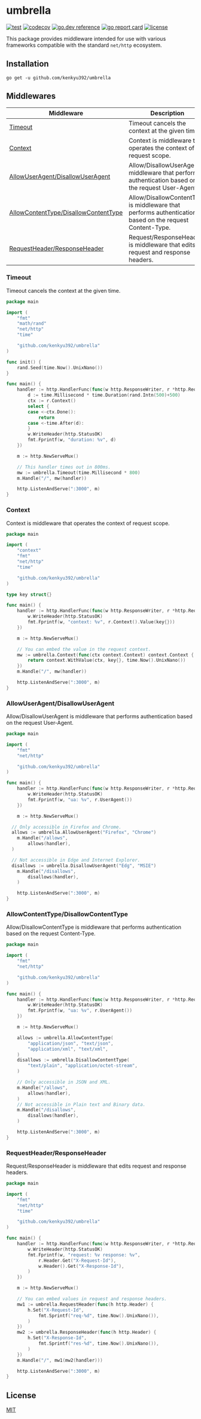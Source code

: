# umbrella

[![test](https://github.com/kenkyu392/umbrella/workflows/test/badge.svg)](https://github.com/kenkyu392/umbrella)
[![codecov](https://codecov.io/gh/kenkyu392/umbrella/branch/master/graph/badge.svg)](https://codecov.io/gh/kenkyu392/umbrella)
[![go.dev reference](https://img.shields.io/badge/go.dev-reference-00ADD8?logo=go)](https://pkg.go.dev/github.com/kenkyu392/umbrella)
[![go report card](https://goreportcard.com/badge/github.com/kenkyu392/umbrella)](https://goreportcard.com/report/github.com/kenkyu392/umbrella)
[![license](https://img.shields.io/github/license/kenkyu392/umbrella.svg)](LICENSE)

This package provides middleware intended for use with various frameworks compatible with the standard `net/http` ecosystem.

## Installation

```
go get -u github.com/kenkyu392/umbrella
```

## Middlewares

| Middleware                                                                   | Description                                                                                             |
| ---------------------------------------------------------------------------- | ------------------------------------------------------------------------------------------------------- |
| [Timeout](#timeout)                                                          | Timeout cancels the context at the given time.                                                          |
| [Context](#context)                                                          | Context is middleware that operates the context of request scope.                                       |
| [AllowUserAgent/DisallowUserAgent](#allowuseragentdisallowuseragent)         | Allow/DisallowUserAgent is middleware that performs authentication based on the request User-Agent.     |
| [AllowContentType/DisallowContentType](#allowcontenttypedisallowcontenttype) | Allow/DisallowContentType is middleware that performs authentication based on the request Content-Type. |
| [RequestHeader/ResponseHeader](#requestheaderresponseheader)                 | Request/ResponseHeader is middleware that edits request and response headers.                           |

### Timeout

Timeout cancels the context at the given time.

```go
package main

import (
	"fmt"
	"math/rand"
	"net/http"
	"time"

	"github.com/kenkyu392/umbrella"
)

func init() {
	rand.Seed(time.Now().UnixNano())
}

func main() {
	handler := http.HandlerFunc(func(w http.ResponseWriter, r *http.Request) {
		d := time.Millisecond * time.Duration(rand.Intn(500)+500)
		ctx := r.Context()
		select {
		case <-ctx.Done():
			return
		case <-time.After(d):
		}
		w.WriteHeader(http.StatusOK)
		fmt.Fprintf(w, "duration: %v", d)
	})

	m := http.NewServeMux()

	// This handler times out in 800ms.
	mw := umbrella.Timeout(time.Millisecond * 800)
	m.Handle("/", mw(handler))

	http.ListenAndServe(":3000", m)
}
```

### Context

Context is middleware that operates the context of request scope.

```go
package main

import (
	"context"
	"fmt"
	"net/http"
	"time"

	"github.com/kenkyu392/umbrella"
)

type key struct{}

func main() {
	handler := http.HandlerFunc(func(w http.ResponseWriter, r *http.Request) {
		w.WriteHeader(http.StatusOK)
		fmt.Fprintf(w, "context: %v", r.Context().Value(key{}))
	})

	m := http.NewServeMux()

	// You can embed the value in the request context.
	mw := umbrella.Context(func(ctx context.Context) context.Context {
		return context.WithValue(ctx, key{}, time.Now().UnixNano())
	})
	m.Handle("/", mw(handler))

	http.ListenAndServe(":3000", m)
}
```

### AllowUserAgent/DisallowUserAgent

Allow/DisallowUserAgent is middleware that performs authentication based on the request User-Agent.

```go
package main

import (
	"fmt"
	"net/http"

	"github.com/kenkyu392/umbrella"
)

func main() {
	handler := http.HandlerFunc(func(w http.ResponseWriter, r *http.Request) {
		w.WriteHeader(http.StatusOK)
		fmt.Fprintf(w, "ua: %v", r.UserAgent())
	})

	m := http.NewServeMux()

  // Only accessible in Firefox and Chrome.
  allows := umbrella.AllowUserAgent("Firefox", "Chrome")
	m.Handle("/allows",
		allows(handler),
  )

  // Not accessible in Edge and Internet Explorer.
  disallows := umbrella.DisallowUserAgent("Edg", "MSIE")
	m.Handle("/disallows",
		disallows(handler),
	)

	http.ListenAndServe(":3000", m)
}
```

### AllowContentType/DisallowContentType

Allow/DisallowContentType is middleware that performs authentication based on the request Content-Type.

```go
package main

import (
	"fmt"
	"net/http"

	"github.com/kenkyu392/umbrella"
)

func main() {
	handler := http.HandlerFunc(func(w http.ResponseWriter, r *http.Request) {
		w.WriteHeader(http.StatusOK)
		fmt.Fprintf(w, "ua: %v", r.UserAgent())
	})

	m := http.NewServeMux()

	allows := umbrella.AllowContentType(
		"application/json", "text/json",
		"application/xml", "text/xml",
	)
	disallows := umbrella.DisallowContentType(
		"text/plain", "application/octet-stream",
	)

	// Only accessible in JSON and XML.
	m.Handle("/allows",
		allows(handler),
	)
	// Not accessible in Plain text and Binary data.
	m.Handle("/disallows",
		disallows(handler),
	)

	http.ListenAndServe(":3000", m)
}
```

### RequestHeader/ResponseHeader

Request/ResponseHeader is middleware that edits request and response headers.

```go
package main

import (
	"fmt"
	"net/http"
	"time"

	"github.com/kenkyu392/umbrella"
)

func main() {
	handler := http.HandlerFunc(func(w http.ResponseWriter, r *http.Request) {
		w.WriteHeader(http.StatusOK)
		fmt.Fprintf(w, "request: %v response: %v",
			r.Header.Get("X-Request-Id"),
			w.Header().Get("X-Response-Id"),
		)
	})

	m := http.NewServeMux()

	// You can embed values in request and response headers.
	mw1 := umbrella.RequestHeader(func(h http.Header) {
		h.Set("X-Request-Id",
			fmt.Sprintf("req-%d", time.Now().UnixNano()),
		)
	})
	mw2 := umbrella.ResponseHeader(func(h http.Header) {
		h.Set("X-Response-Id",
			fmt.Sprintf("res-%d", time.Now().UnixNano()),
		)
	})
	m.Handle("/", mw1(mw2(handler)))

	http.ListenAndServe(":3000", m)
}
```

## License

[MIT](LICENSE)
